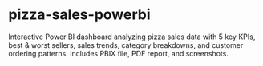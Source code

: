 # pizza-sales-powerbi
Interactive Power BI dashboard analyzing pizza sales data with 5 key KPIs, best &amp; worst sellers, sales trends, category breakdowns, and customer ordering patterns. Includes PBIX file, PDF report, and screenshots.
